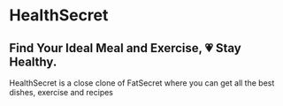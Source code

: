 # HealthSecret

## Find Your Ideal Meal and Exercise, 💗 Stay Healthy.

HealthSecret is a close clone of FatSecret where you can get all the best dishes, exercise and recipes 
